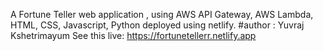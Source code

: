 A Fortune Teller web application , using AWS API Gateway, AWS Lambda, HTML, CSS, Javascript, Python deployed using netlify.
#author : Yuvraj Kshetrimayum
See this live: https://fortunetellerr.netlify.app
